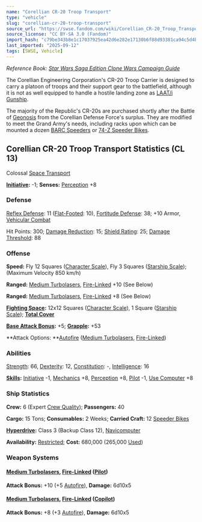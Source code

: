 ```yaml
---
name: "Corellian CR-20 Troop Transport"
type: "vehicle"
slug: "corellian-cr-20-troop-transport"
source_url: "https://swse.fandom.com/wiki/Corellian_CR-20_Troop_Transport"
source_license: "CC BY-SA 3.0 (Fandom)"
import_hash: "c79be343b8e1c17037925ea42d6e282e17130b6f88d93381ca94c5d4b2e3af1a"
last_imported: "2025-09-12"
tags: [SWSE, Vehicle]
---
```

*Reference Book: [Star Wars Saga Edition Clone Wars Campaign Guide](https://swse.fandom.com/wiki/Star_Wars_Saga_Edition_Clone_Wars_Campaign_Guide)*

The Corellian Engineering Corporation's CR-20 Troop Carrier is designed to carry a platoon of troops and their support gear to the battlefield, although it is not as well equipped to handle a hostile landing zone as [LAAT/i Gunship](https://swse.fandom.com/wiki/LAAT/i_Gunship).

The majority of the Republic's CR-20s are purchased shortly after the Battle of [Geonosis](https://swse.fandom.com/wiki/Geonosis) from the Corellian Defense Force's surplus. They are modified to meet the Grand Army's needs, including racks upon which can be mounted a dozen [BARC Speeders](https://swse.fandom.com/wiki/BARC_Speeders) or [74-Z Speeder Bikes](https://swse.fandom.com/wiki/74-Z_Speeder_Bikes).

## Corellian CR-20 Troop Transport Statistics (CL 13)
Colossal [Space Transport](https://swse.fandom.com/wiki/Space_Transports)

**[Initiative](https://swse.fandom.com/wiki/Initiative):** -1; **Senses:** [Perception](https://swse.fandom.com/wiki/Perception) +8
### Defense
[Reflex Defense](https://swse.fandom.com/wiki/Reflex_Defense_(Vehicles)): 11 ([Flat-Footed](https://swse.fandom.com/wiki/Flat-Footed): 10), [Fortitude Defense](https://swse.fandom.com/wiki/Fortitude_Defense_(Vehicles)): 38; +10 Armor, [Vehicular Combat](https://swse.fandom.com/wiki/Vehicular_Combat)

Hit Points: 300; [Damage Reduction](https://swse.fandom.com/wiki/Damage_Reduction): 15; [Shield Rating](https://swse.fandom.com/wiki/Shield_Rating): 25; [Damage Threshold](https://swse.fandom.com/wiki/Damage_Threshold_(Vehicles)): 88
### Offense
**Speed:** Fly 12 Squares ([Character Scale](https://swse.fandom.com/wiki/Character_Scale)), Fly 3 Squares ([Starship Scale](https://swse.fandom.com/wiki/Starship_Scale)); (Maximum Velocity 850 km/h)

**Ranged:** [Medium Turbolasers](https://swse.fandom.com/wiki/Medium_Turbolasers), [Fire-Linked](https://swse.fandom.com/wiki/Fire-Linked) +10 (See Below) 

**Ranged:** [Medium Turbolasers](https://swse.fandom.com/wiki/Medium_Turbolasers), [Fire-Linked](https://swse.fandom.com/wiki/Fire-Linked) +8 (See Below)

**[Fighting Space](https://swse.fandom.com/wiki/Fighting_Space):** 12x12 Squares ([Character Scale](https://swse.fandom.com/wiki/Character_Scale)), 1 Square ([Starship Scale](https://swse.fandom.com/wiki/Starship_Scale)); **[Total Cover](https://swse.fandom.com/wiki/Total_Cover)**

**[Base Attack Bonus](https://swse.fandom.com/wiki/Base_Attack_Bonus):** +5; **[Grapple](https://swse.fandom.com/wiki/Grapple):** +53

**Attack Options: **[Autofire](https://swse.fandom.com/wiki/Autofire_(Vehicle_Combat)) ([Medium Turbolasers](https://swse.fandom.com/wiki/Medium_Turbolasers), [Fire-Linked](https://swse.fandom.com/wiki/Fire-Linked))
### Abilities
[Strength](https://swse.fandom.com/wiki/Strength): 66, [Dexterity](https://swse.fandom.com/wiki/Dexterity): 12, [Constitution](https://swse.fandom.com/wiki/Constitution): -, [Intelligence](https://swse.fandom.com/wiki/Intelligence): 16

**[Skills](https://swse.fandom.com/wiki/Skills):** [Initiative](https://swse.fandom.com/wiki/Initiative) -1, [Mechanics](https://swse.fandom.com/wiki/Mechanics) +8, [Perception](https://swse.fandom.com/wiki/Perception) +8, [Pilot](https://swse.fandom.com/wiki/Pilot) -1, [Use Computer](https://swse.fandom.com/wiki/Use_Computer) +8
### Ship Statistics
**Crew:** 6 (Expert [Crew Quality](https://swse.fandom.com/wiki/Crew_Quality)); **Passengers:** 40

**Cargo:** 15 Tons; **Consumables:** 2 Weeks; **Carried Craft:** 12 [Speeder Bikes](https://swse.fandom.com/wiki/Speeder_Bikes)

**[Hyperdrive](https://swse.fandom.com/wiki/Hyperdrive):** Class 3 (Backup Class 12), [Navicomputer](https://swse.fandom.com/wiki/Navicomputer)

**Availability:** [Restricted](https://swse.fandom.com/wiki/Restricted); **Cost:** 680,000 (265,000 [Used](https://swse.fandom.com/wiki/Used))
### Weapon Systems
#### [**Medium Turbolasers**](https://swse.fandom.com/wiki/Medium_Turbolasers)**, [Fire-Linked](https://swse.fandom.com/wiki/Fire-Linked) ([Pilot](https://swse.fandom.com/wiki/Pilot_(Vehicle_Combat)))**
**Attack Bonus:** +10 (+5 [Autofire](https://swse.fandom.com/wiki/Autofire_(Vehicle_Combat))), **Damage:** 6d10x5 
#### [**Medium Turbolasers**](https://swse.fandom.com/wiki/Medium_Turbolasers)**, [Fire-Linked](https://swse.fandom.com/wiki/Fire-Linked) ([Copilot](https://swse.fandom.com/wiki/Copilot))**
**Attack Bonus:** +8 (+3 [Autofire](https://swse.fandom.com/wiki/Autofire_(Vehicle_Combat))), **Damage:** 6d10x5